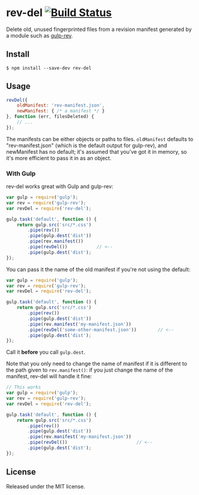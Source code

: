 # rev-del [![Build Status](https://travis-ci.org/callumacrae/rev-del.svg)](https://travis-ci.org/callumacrae/rev-del)

Delete old, unused fingerprinted files from a revision manifest generated by a
module such as [gulp-rev].

## Install

```
$ npm install --save-dev rev-del
```

## Usage

```js
revDel({
	oldManifest: 'rev-manifest.json',
	newManifest: { /* a manifest */ }
}, function (err, filesDeleted) {
	// ...
});
```

The manifests can be either objects or paths to files. `oldManifest` defaults
to "rev-manifest.json" (which is the default output for gulp-rev), and
newManifest has no default; it's assumed that you've got it in memory, so it's
more efficient to pass it in as an object.

### With Gulp

rev-del works great with Gulp and gulp-rev:

```js
var gulp = require('gulp');
var rev = require('gulp-rev');
var revDel = require('rev-del');

gulp.task('default', function () {
    return gulp.src('src/*.css')
        .pipe(rev())
        .pipe(gulp.dest('dist'))
        .pipe(rev.manifest())
        .pipe(revDel())           // <--
        .pipe(gulp.dest('dist');
});
```

You can pass it the name of the old manifest if you're not using the default:

```js
var gulp = require('gulp');
var rev = require('gulp-rev');
var revDel = require('rev-del');

gulp.task('default', function () {
    return gulp.src('src/*.css')
        .pipe(rev())
        .pipe(gulp.dest('dist'))
        .pipe(rev.manifest('my-manifest.json'))
        .pipe(revDel('some-other-manifest.json'))        // <--
        .pipe(gulp.dest('dist');
});
```

Call it **before** you call `gulp.dest`.

Note that you only need to change the name of manifest if it is different to
the path given to `rev.manifest()`: if you just change the name of the
manifest, rev-del will handle it fine:

```js
// This works
var gulp = require('gulp');
var rev = require('gulp-rev');
var revDel = require('rev-del');

gulp.task('default', function () {
    return gulp.src('src/*.css')
        .pipe(rev())
        .pipe(gulp.dest('dist'))
        .pipe(rev.manifest('my-manifest.json'))
        .pipe(revDel())                          // <--
        .pipe(gulp.dest('dist');
});
```

## License

Released under the MIT license.


[gulp-rev]: https://github.com/sindresorhus/gulp-rev
